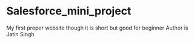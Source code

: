 # Salesforce_mini_project
My first proper website though it is short but good for beginner
Author is Jatin Singh
